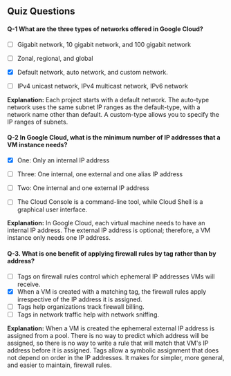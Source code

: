 ## Quiz Questions


#### Q-1 What are the three types of networks offered in Google Cloud?

- [ ] Gigabit network, 10 gigabit network, and 100 gigabit network
- [ ] Zonal, regional, and global
- [x] Default network, auto network, and custom network.
- [ ] IPv4 unicast network, IPv4 multicast network, IPv6 network


**Explanation:** Each project starts with a default network. The auto-type network uses the same subnet IP ranges as the default-type, with a network name other than default. A custom-type allows you to specify the IP ranges of subnets.



#### Q-2 In Google Cloud, what is the minimum number of IP addresses that a VM instance needs?

- [x] One: Only an internal IP address
- [ ] Three: One internal, one external and one alias IP address
- [ ] Two: One internal and one external IP address
- [ ] The Cloud Console is a command-line tool, while Cloud Shell is a graphical user interface.


**Explanation:**  In Google Cloud, each virtual machine needs to have an internal IP address. The external IP address is optional; therefore, a VM instance only needs one IP address.



#### Q-3. What is one benefit of applying firewall rules by tag rather than by address?

- [ ] Tags on firewall rules control which ephemeral IP addresses VMs will receive.
- [x] When a VM is created with a matching tag, the firewall rules apply irrespective of the IP address it is assigned.
- [ ] Tags help organizations track firewall billing.
- [ ] Tags in network traffic help with network sniffing.

**Explanation:** When a VM is created the ephemeral external IP address is assigned from a pool. There is no way to predict which address will be assigned, so there is no way to write a rule that will match that VM's IP address before it is assigned. Tags allow a symbolic assignment that does not depend on order in the IP addresses. It makes for simpler, more general, and easier to maintain, firewall rules.

